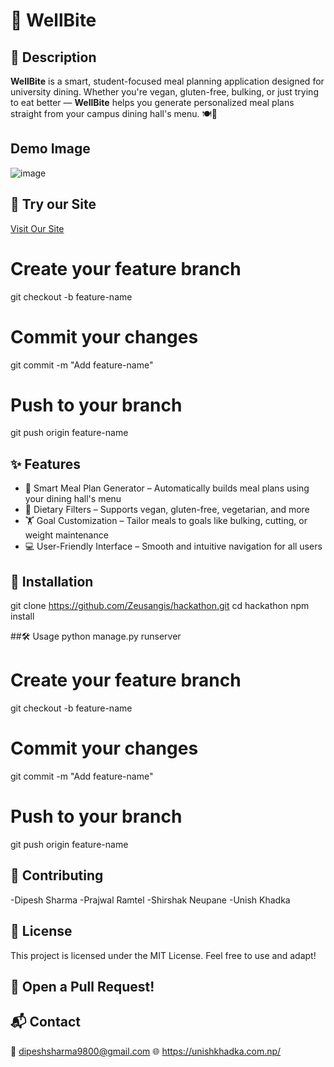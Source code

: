 # 🥗 WellBite

## 📖 Description

**WellBite** is a smart, student-focused meal planning application designed for university dining. Whether you're vegan, gluten-free, bulking, or just trying to eat better — **WellBite** helps you generate personalized meal plans straight from your campus dining hall's menu. 🍽️🎯

## Demo Image
![image](https://github.com/user-attachments/assets/d109d6e1-1d1c-4496-8039-864fcaf70bc0)

## 🚀 Try our Site
[Visit Our Site](https://wellbite.up.railway.app/)

# Create your feature branch
git checkout -b feature-name

# Commit your changes
git commit -m "Add feature-name"

# Push to your branch
git push origin feature-name

## ✨ Features

- 🧠 Smart Meal Plan Generator – Automatically builds meal plans using your dining hall's menu  
- 🥦 Dietary Filters – Supports vegan, gluten-free, vegetarian, and more  
- 🏋️ Goal Customization – Tailor meals to goals like bulking, cutting, or weight maintenance  
- 💻 User-Friendly Interface – Smooth and intuitive navigation for all users  

## 🚀 Installation


git clone https://github.com/Zeusangis/hackathon.git
cd hackathon
npm install

##🛠️ Usage
python manage.py runserver

# Create your feature branch
git checkout -b feature-name

# Commit your changes
git commit -m "Add feature-name"

# Push to your branch
git push origin feature-name

## 🤝 Contributing
-Dipesh Sharma
-Prajwal Ramtel
-Shirshak Neupane
-Unish Khadka

## 📄 License
This project is licensed under the MIT License. Feel free to use and adapt!

## 🧃 Open a Pull Request!

## 📬 Contact
📧 dipeshsharma9800@gmail.com
🌐 https://unishkhadka.com.np/
